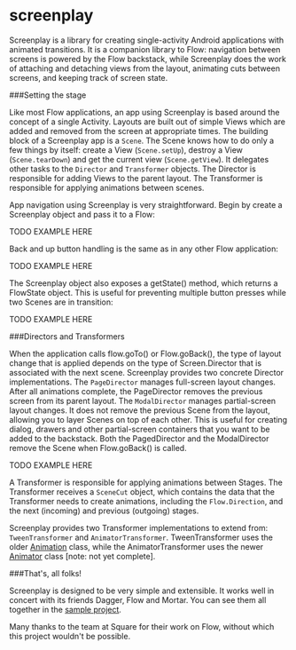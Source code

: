 screenplay
==========

Screenplay is a library for creating single-activity Android applications with animated transitions.
It is a companion library to Flow: navigation between screens is powered by the Flow backstack,
while Screenplay does the work of attaching and detaching views from the layout, animating
cuts between screens, and keeping track of screen state.

###Setting the stage

Like most Flow applications, an app using Screenplay is based around the concept of a single
Activity. Layouts are built out of simple Views which are added and removed from the screen at
appropriate times. The building block of a Screenplay app is a `Scene`. The Scene knows how to do
only a few things by itself: create a View (`Scene.setUp`), destroy a View (`Scene.tearDown`) and get
the current view (`Scene.getView`). It delegates other tasks to the `Director` and `Transformer`
objects. The Director is responsible for adding Views to the parent layout. The Transformer is
responsible for applying animations between scenes.

App navigation using Screenplay is very straightforward. Begin by create a Screenplay object and
pass it to a Flow:

TODO EXAMPLE HERE

Back and up button handling is the same as in any other Flow application:

TODO EXAMPLE HERE

The Screenplay object also exposes a getState() method, which returns a FlowState object. This is
useful for preventing multiple button presses while two Scenes are in transition:

TODO EXAMPLE HERE

###Directors and Transformers

When the application calls flow.goTo() or Flow.goBack(), the type of layout change that is applied
depends on the type of Screen.Director that is associated with the next scene. Screenplay provides
two concrete Director implementations. The `PageDirector` manages full-screen layout changes.
After all animations complete, the PageDirector removes the previous screen from its parent layout.
The `ModalDirector` manages partial-screen layout changes. It does not remove the previous Scene
from the layout, allowing you to layer Scenes on top of each other. This is useful for creating
dialog, drawers and other partial-screen containers that you want to be added to the backstack.
Both the PagedDirector and the ModalDirector remove the Scene when Flow.goBack() is called.

TODO EXAMPLE HERE

A Transformer is responsible for applying animations between Stages. The Transformer receives
a `SceneCut` object, which contains the data that the Transformer needs to create animations,
including the `Flow.Direction`, and the next (incoming) and previous (outgoing) stages.

Screenplay provides two Transformer implementations to extend from: `TweenTransformer`
and `AnimatorTransformer`. TweenTransformer uses the older [Animation](www.example.com) class, while
the AnimatorTransformer uses the newer [Animator](www.example.com) class \[note: not yet complete\].

###That's, all folks!

Screenplay is designed to be very simple and extensible. It works well in concert with its friends
Dagger, Flow and Mortar. You can see them all together in the [sample project](www.example.com).

Many thanks to the team at Square for their work on Flow, without which this project wouldn't be
possible.